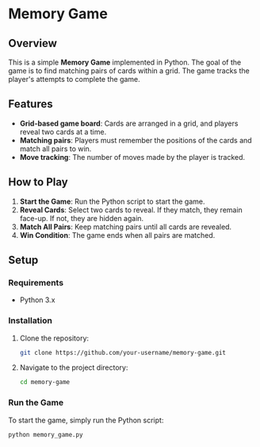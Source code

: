 # Memory Game

## Overview

This is a simple **Memory Game** implemented in Python. The goal of the game is to find matching pairs of cards within a grid. The game tracks the player's attempts to complete the game. 

## Features

- **Grid-based game board**: Cards are arranged in a grid, and players reveal two cards at a time.
- **Matching pairs**: Players must remember the positions of the cards and match all pairs to win.
- **Move tracking**: The number of moves made by the player is tracked.

## How to Play

1. **Start the Game**: Run the Python script to start the game.
2. **Reveal Cards**: Select two cards to reveal. If they match, they remain face-up. If not, they are hidden again.
3. **Match All Pairs**: Keep matching pairs until all cards are revealed.
4. **Win Condition**: The game ends when all pairs are matched.

## Setup

### Requirements

- Python 3.x

### Installation

1. Clone the repository:
    ```bash
    git clone https://github.com/your-username/memory-game.git
    ```
2. Navigate to the project directory:
    ```bash
    cd memory-game
    ```
    
### Run the Game

To start the game, simply run the Python script:

```bash
python memory_game.py
